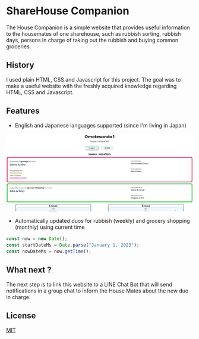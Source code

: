 # ShareHouse Companion

The House Companion is a simple website that provides useful information to the housemates of one sharehouse, such as rubbish sorting, rubbish days, persons in charge of taking out the  rubbish and buying common groceries.

## History

I used plain HTML, CSS and Javascript for this project. The goal was to make a useful website with the freshly acquired knowledge regarding HTML, CSS and Javascript.

## Features

- English and Japanese languages supported (since I'm living in Japan)

![](https://github.com/Fly0w/Omotesando1/blob/main/Media/Animation.gif)

- Automatically updated duos for rubbish (weekly) and grocery shopping (monthly) using current time


```javascript
const now = new Date();
const startDateMs = Date.parse("January 1, 2023");
const nowDateMs = now.getTime();
```



## What next ?

The next step is to link this website to a LINE Chat Bot that will send notifications in a group chat to inform the House Mates about the new duo in charge.

## License

[MIT](https://choosealicense.com/licenses/mit/)
